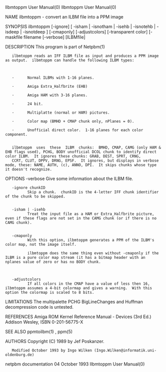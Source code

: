 Ilbmtoppm User Manual(0)                                                                                                                                                             Ilbmtoppm User Manual(0)



NAME
       ilbmtoppm - convert an ILBM file into a PPM image


SYNOPSIS
       ilbmtoppm [-ignore<chunkID>] [ -isham | -isnotham | -isehb | -isnotehb | -isdeep | -isnotdeep ] [-cmaponly] [-adjustcolors] [-transparent color] [-maskfile filename [-verbose] [ILBMfile]


DESCRIPTION
       This program is part of Netpbm(1)

       ilbmtoppm reads an IFF ILBM file as input and produces a PPM image as output.  ilbmtoppm can handle the following ILBM types:



       ·      Normal ILBMs with 1-16 planes.

       ·      Amiga Extra_Halfbrite (EHB)

       ·      Amiga HAM with 3-16 planes.

       ·      24 bit.

       ·      Multiplatte (normal or HAM) pictures.

       ·      Color map (BMHD + CMAP chunk only, nPlanes = 0).

       ·      Unofficial direct color.  1-16 planes for each color component.


       ilbmtoppm  uses  these  ILBM  chunks:  BMHD, CMAP, CAMG (only HAM & EHB flags used), PCHG, BODY unofficial DCOL chunk to identify direct color ILBM.  It ignores these chunks: GRAB, DEST, SPRT, CRNG,
       CCRT, CLUT, DPPV, DRNG, EPSF.  It ignores, but displays in verbose mode, these: NAME, AUTH, (c), ANNO, DPI.  It skips chunks whose type it doesn't recognize.


OPTIONS
       -verbose
              Give some information about the ILBM file.


       -ignore chunkID
              Skip a chunk.  chunkID is the 4-letter IFF chunk identifier of the chunk to be skipped.


       -isham | -isehb
              Treat the input file as a HAM or Extra_Halfbrite picture, even if these flags are not set in the CAMG chunk (or if there is no CAMG chunk).


       -cmaponly
              With this option, ilbmtoppm generates a PPM of the ILBM's color map, not the image itself.

              ilbmtoppm does the same thing even without -cmaponly if the ILBM is a pure color map stream (it has a bitmap header with an nplanes value of zero or has no BODY chunk.



       -adjustcolors
              If all colors in the CMAP have a value of less then 16, ilbmtoppm assumes a 4-bit colormap and gives a warning.  With this option the colormap is scaled to 8 bits.




LIMITATIONS
       The multipalette PCHG BigLineChanges and Huffman decompression code is untested.


REFERENCES
       Amiga ROM Kernel Reference Manual - Devices (3rd Ed.)  Addison Wesley, ISBN 0-201-56775-X


SEE ALSO
       ppmtoilbm(1) , ppm(5)



AUTHORS
       Copyright (C) 1989 by Jef Poskanzer.

       Modified October 1993 by Ingo Wilken (Ingo.Wilken@informatik.uni-oldenburg.de)



netpbm documentation                                                                           04 October 1993                                                                       Ilbmtoppm User Manual(0)
